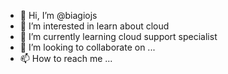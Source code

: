 - 👋 Hi, I’m @biagiojs
- 👀 I’m interested in learn about cloud
- 🌱 I’m currently learning cloud support specialist
- 💞️ I’m looking to collaborate on ...
- 📫 How to reach me ...

<!---
biagiojs/biagiojs is a ✨ special ✨ repository because its `README.md` (this file) appears on your GitHub profile.
You can click the Preview link to take a look at your changes.
--->
